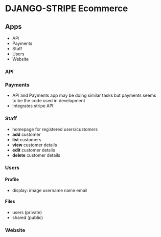# DJANGO-STRIPE Ecommerce

## Apps

* API
* Payments
* Staff
* Users
* Website

### API
### Payments
* API and Payments app may be doing similar tasks but payments seems to be the code used in development
* Integrates stripe API
  
### Staff
* homepage for registered users/customers
* **add** customer
* **list** customers
* **view** customer details
* **edit** customer details
* **delete** customer details

### Users
#### Profile
* display:
    image
    username
    name
    email

#### Files
* users (private)
* shared (public)
### Website


